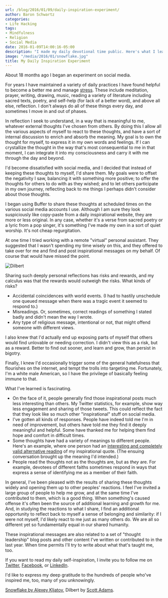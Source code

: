 ```yaml
---
url: /blog/2016/01/09/daily-inspiration-experiment/
author: Baron Schwartz
categories:
- Life Hacking
tags:
- Mindfulness
- Religion
- Social Media
date: 2016-01-09T14:00:16-05:00
description: "I made my daily devotional time public. Here's what I learned."
image: "/media/2016/01/snowflake.jpg"
title: My Daily Inspiration Experiment
---
```


About 18 months ago I began an experiment on social media.

<!--more-->

For years I have maintained a variety of daily practices I have found helpful to become a better me and manage [stress](/blog/2015/11/10/what-its-like/). These include meditation, prayer, writing, drawing, music, reading a variety of literature including sacred texts, poetry, and self-help (for lack of a better word), and above all else, reflection. I don't always do all of these things every day, and sometimes I move in and out of phases.

In reflection I seek to understand, in a way that is meaningful to me, whatever external thoughts I've chosen from others. By doing this I allow all the various aspects of myself to react to these thoughts, and have a sort of internal discussion to enrich and absorb the meaning. My goal is to own the thought for myself, to express it in my own words and feelings. If I can crystallize the thought in the way that's most consequential to me in that moment, I can integrate it into my consciousness and carry it with me through the day and beyond.

I'd become dissatisfied with social media, and I decided that instead of keeping these thoughts to myself, I'd share them. My goals were to offset the negativity I saw, balancing it with something more positive; to offer the thoughts for others to do with as they wished; and to let others participate in my own journey, reflecting back to me things I perhaps didn't consider about those thoughts.

I began using Buffer to share these thoughts at scheduled times on the various social media accounts I use. Although I am sure they look suspiciously like copy-paste from a daily inspirational website, they are more or less original. In any case, whether it's a verse from sacred poetry or a lyric from a pop singer, it's something I've made my own in a sort of quiet worship. It's not cheap regurgitation.

At one time I tried working with a remote "virtual" personal assistant. They suggested that I wasn't spending my time wisely on this, and they offered to take over for me and find and post inspirational messages on my behalf. Of course that would have missed the point.

![Dilbert](/media/2016/01/dt130115.gif)

Sharing such deeply personal reflections has risks and rewards, and my calculus was that the rewards would outweigh the risks. What kinds of risks?

- Accidental coincidences with world events. (I had to hastily unschedule one queued message when there was a tragic event it seemed to respond to.)
- Misreadings. Or, sometimes, correct readings of something I stated badly and didn't mean the way I wrote.
- Any type of religious message, intentional or not, that might offend someone with different views.

I also knew that I'd actually end up exposing parts of myself that others would find unlovable or needing correction. I didn't view this as a risk, but as a reward. Better to find out sooner, and learn and grow, than persist in bigotry.

Finally, I knew I'd occasionally trigger some of the general hatefulness that flourishes on the internet, and tempt the trolls into targeting me. Fortunately, I'm a white male American, so I have the privilege of basically feeling immune to that.

What I've learned is fascinating.

- On the face of it, people generally find those inspirational posts much less interesting than others. My Twitter statistics, for example, show way less engagement and sharing of those tweets. This could reflect the fact that they look like so much other "inspirational" stuff on social media.
- I've gotten all kinds of responses. People have indeed told me I'm in need of improvement, but others have told me they find it deeply meaningful and helpful. Some have thanked me for helping them find hope and comfort in difficult times.
- Some thoughts have had a variety of meanings to different people. Here's an example, where one person had an [interesting and completely valid alternative reading](https://twitter.com/mcfunley/status/668491505590382593) of my inspirational quote. (The ensuing conversation brought up the meaning I'd intended.)
- People read the thoughts not as the thoughts are, but as *they* are. For example, devotees of different faiths sometimes respond in ways that express a sense of identifying me as a member of their faith.

In general, I've been pleased with the results of sharing these thoughts widely and opening them up to other peoples' reactions. I feel I've invited a large group of people to help me grow, and at the same time I've contributed to them, which is a good thing. When something's caused offense it's often been the source of additional learning and growth for me. And, in studying the reactions to what I share, I find an additional opportunity to reflect back to myself a sense of belonging and similarity: if I were not myself, I'd likely react to me just as many others do. We are all so different yet so fundamentally equal in our shared humanity.

These inspirational messages are also related to a set of "thought leadership" blog posts and other content I've written or contributed to in the last year. When time permits I'll try to write about what that's taught me, too.

If you want to read my daily self-inspiration, I invite you to follow me on [Twitter](https://twitter.com/xaprb), [Facebook](https://www.facebook.com/baron.schwartz), or [LinkedIn](https://linkedin.com/in/xaprb).

I'd like to express my deep gratitude to the hundreds of people who've inspired me, too, many of you unknowingly.

[Snowflake by Alexey Kljatov](https://www.flickr.com/photos/chaoticmind75/6970305535/), Dilbert by [Scott Adams](http://dilbert.com/strip/2013-01-15).
